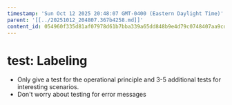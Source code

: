 ```yaml
---
timestamp: 'Sun Oct 12 2025 20:48:07 GMT-0400 (Eastern Daylight Time)'
parent: '[[../20251012_204807.367b4258.md]]'
content_id: 054960f335d81af07978d61b7bba339a65dd848b9e4d79c0748407aa9cd1f907
---
```


# test: Labeling

* Only give a test for the operational principle and 3-5 additional tests for interesting scenarios.
* Don't worry about testing for error messages
